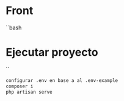 # Front

``bash
# Ejecutar proyecto
``

```bash
configurar .env en base a al .env-example
composer i
php artisan serve
```

